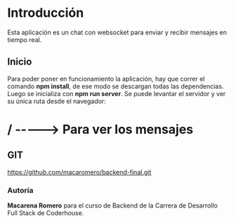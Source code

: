 # Introducción

Esta aplicación es un chat con websocket para enviar y recibir mensajes en tiempo real.

## Inicio

Para poder poner en funcionamiento la aplicación, hay que correr el comando **npm install**, de ese modo se descargan todas las dependencias. Luego se inicializa con **npm run server**.
Se puede levantar el servidor y ver su única ruta desde el navegador:
#    **/**           ----->      Para ver los mensajes

## GIT

https://github.com/macaromero/backend-final.git

### Autoría

**Macarena Romero** para el curso de Backend de la Carrera de Desarrollo Full Stack de Coderhouse.